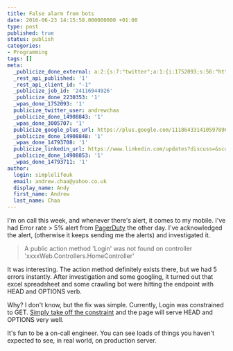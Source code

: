 ```yaml
---
title: False alarm from bots
date: 2016-06-23 14:15:58.000000000 +01:00
type: post
published: true
status: publish
categories:
- Programming
tags: []
meta:
  _publicize_done_external: a:2:{s:7:"twitter";a:1:{i:1752093;s:56:"https://twitter.com/andrewchaa/status/745983747242131456";}s:8:"facebook";a:1:{i:3005707;s:38:"https://facebook.com/10154129951620516";}}
  _rest_api_published: '1'
  _rest_api_client_id: "-1"
  _publicize_job_id: '24116944926'
  _publicize_done_2230353: '1'
  _wpas_done_1752093: '1'
  publicize_twitter_user: andrewchaa
  _publicize_done_14908843: '1'
  _wpas_done_3005707: '1'
  publicize_google_plus_url: https://plus.google.com/111864331410597896798/posts/LJnhuQPMbEe
  _publicize_done_14908848: '1'
  _wpas_done_14793708: '1'
  publicize_linkedin_url: https://www.linkedin.com/updates?discuss=&scope=30731027&stype=M&topic=6151749459823910913&type=U&a=730m
  _publicize_done_14908853: '1'
  _wpas_done_14793711: '1'
author:
  login: simplelifeuk
  email: andrew.chaa@yahoo.co.uk
  display_name: Andy
  first_name: Andrew
  last_name: Chaa
---
```

<p>I'm on call this week, and whenever there's alert, it comes to my mobile. I've had Error rate &gt; 5% alert from <a href="https://www.pagerduty.com/">PagerDuty</a> the other day. I've acknowledged the alert, (otherwise it keeps sending me the alerts) and investigated it.</p>
<blockquote><p>A public action method 'Login' was not found on controller 'xxxxWeb.Controllers.HomeController'</p></blockquote>
<p>It was interesting. The action method definitely exists there, but we had 5 errors instantly. After investigation and some googling, it turned out that excel spreadsheet and some crawling bot were hitting the endpoint with HEAD and OPTIONS verb.</p>
<p>Why? I don't know, but the fix was simple. Currently, Login was constrained to GET. <a href="http://stackoverflow.com/questions/3181500/respond-to-http-head-requests-using-asp-net-mvc">Simply take off the constraint</a> and the page will serve HEAD and OPTIONS very well.</p>
<p>It's fun to be a on-call engineer. You can see loads of things you haven't expected to see, in real world, on production server.</p>
